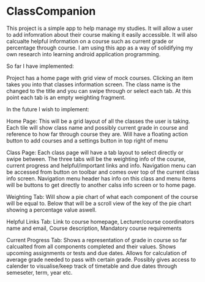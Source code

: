 # ClassCompanion
This project is a simple app to help manage my studies. It will allow a user to add infomration about their course
making it easily accessible. It will also calcualte helpful information on a course such as current grade or percentage
through course. I am using this app as a way of solidifying my own research into learning android application programming.

So far I have implemented: 

Project has a home page with grid view of mock courses. Clicking an item takes you into that classes information screen. The class name is the changed to the title and you can swipe through or select each tab. At this point each tab is an empty weighting fragment.
  
In the future I wish to implement:

Home Page: This will be a grid layout of all the classes the user is taking. Each tile will show class name and possibly current grade in course and reference to how far through course they are. Will have a floating action button to add courses and a settings button in top right of menu
  
Class Page: Each class page will have a tab layout to select directly or swipe between. The three tabs will be the weighting info of the course, current progress and helpful/important links and info. Navigation menu can be accessed from button on toolbar and comes over top of the current class info screen. Navigation menu header has info on this class and menu items will be buttons to get directly to another calss info screen or to home page.
    
Weighting Tab: Will show a pie chart of what each component of the course will be equal to. Below that will be a scroll view of the key of the pie chart showing a percentage value aswell.
  
Helpful Links Tab: Link to course homepage, Lecturer/course coordinators name and email, Course description, Mandatory course requirements
  
Current Progress Tab: Shows a representation of grade in course so far calcualted from all components completed and their values. Shows upcoming assignments or tests and due dates. Allows for calculation of average grade needed to pass with certain grade. Possibly gives access to calender to visualise/keep track of timetable and due dates through semeseter, term, year etc.
